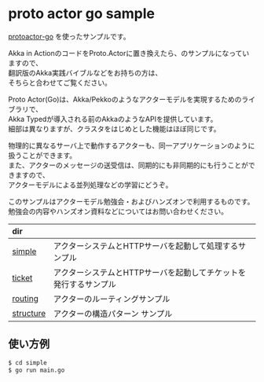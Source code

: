# proto actor go sample

[protoactor-go](https://github.com/asynkron/protoactor-go) を使ったサンプルです。

Akka in ActionのコードをProto.Actorに置き換えたら、のサンプルになっていますので、　  
翻訳版のAkka実践バイブルなどをお持ちの方は、　  
そちらと合わせてご覧ください。

Proto Actor(Go)は、Akka/Pekkoのようなアクターモデルを実現するためのライブラリで、  
Akka Typedが導入される前のAkkaのようなAPIを提供しています。  
細部は異なりますが、クラスタをはじめとした機能はほぼ同じです。

物理的に異なるサーバ上で動作するアクターも、同一アプリケーションのように扱うことができます。  
また、アクターのメッセージの送受信は、同期的にも非同期的にも行うことができますので、  
アクターモデルによる並列処理などの学習にどうぞ。  

このサンプルはアクターモデル勉強会・およびハンズオンで利用するものです。  
勉強会の内容やハンズオン資料などについてはお問い合わせください。

| dir                      |                                    |
|:-------------------------|:-----------------------------------|
| [simple](./simple)       | アクターシステムとHTTPサーバを起動して処理するサンプル      |
| [ticket](./ticket)       | アクターシステムとHTTPサーバを起動してチケットを発行するサンプル |
| [routing](./routing)     | アクターのルーティングサンプル                    |
| [structure](./structure) | アクターの構造パターン サンプル                   |

## 使い方例

```sh
$ cd simple
$ go run main.go
```
